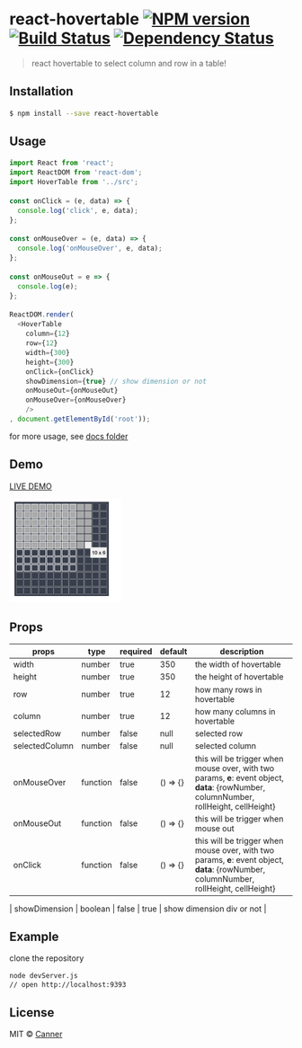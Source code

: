 # react-hovertable [![NPM version][npm-image]][npm-url] [![Build Status][travis-image]][travis-url] [![Dependency Status][daviddm-image]][daviddm-url]
> react hovertable to select column and row in a table!

## Installation

```sh
$ npm install --save react-hovertable
```

## Usage

```js
import React from 'react';
import ReactDOM from 'react-dom';
import HoverTable from '../src';

const onClick = (e, data) => {
  console.log('click', e, data);
};

const onMouseOver = (e, data) => {
  console.log('onMouseOver', e, data);
};

const onMouseOut = e => {
  console.log(e);
};

ReactDOM.render(
  <HoverTable
    column={12}
    row={12}
    width={300}
    height={300}
    onClick={onClick}
    showDimension={true} // show dimension or not
    onMouseOut={onMouseOut}
    onMouseOver={onMouseOver}
    />
, document.getElementById('root'));
```

for more usage, see [docs folder](./docs/index.js)

## Demo

[LIVE DEMO](https://canner.github.io/react-hovertable)

<img src="./docs/demo.png" width="200"/>

## Props

| **props**      | **type** | **required** | **default** | **description**                                                                                                                        |
|----------------|----------|--------------|-------------|----------------------------------------------------------------------------------------------------------------------------------------|
| width          | number   | true         | 350         | the width of hovertable                                                                                                                |
| height         | number   | true         | 350         | the height of hovertable                                                                                                               |
| row            | number   | true         | 12          | how many rows in hovertable                                                                                                            |
| column         | number   | true         | 12          | how many columns in hovertable                                                                                                         |
| selectedRow    | number   | false        | null        | selected row                                                                                                                           |
| selectedColumn | number   | false        | null        | selected column                                                                                                                        |
| onMouseOver    | function | false        | () => {}    | this will be trigger when mouse over, with two params, **e**: event object, **data**: {rowNumber, columnNumber, rollHeight, cellHeight} |
| onMouseOut     | function | false        | () => {}    | this will be trigger when mouse out                                                                                                    |
| onClick        | function | false        | () => {}    | this will be trigger when mouse over, with two params, **e**: event object, **data**: {rowNumber, columnNumber, rollHeight, cellHeight} |

| showDimension  | boolean  | false        | true        | show dimension div or not                                                                                                         |

## Example

clone the repository

```
node devServer.js
// open http://localhost:9393
```

## License

MIT © [Canner](https://github.com/canner)


[npm-image]: https://badge.fury.io/js/react-hovertable.svg
[npm-url]: https://npmjs.org/package/react-hovertable
[travis-image]: https://travis-ci.org/Canner/react-hovertable.svg?branch=master
[travis-url]: https://travis-ci.org/Canner/react-hovertable
[daviddm-image]: https://david-dm.org/Canner/react-hovertable.svg?theme=shields.io
[daviddm-url]: https://david-dm.org/Canner/react-hovertable
